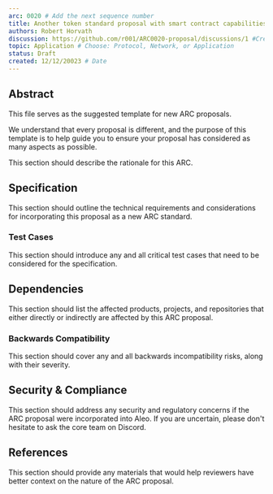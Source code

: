 ```yaml
---
arc: 0020 # Add the next sequence number
title: Another token standard proposal with smart contract capabilities
authors: Robert Horvath
discussion: https://github.com/r001/ARC0020-proposal/discussions/1 #Create a 'Github Discussion' titled 'ARC-XXXX: {TITLE}`
topic: Application # Choose: Protocol, Network, or Application
status: Draft
created: 12/12/20023 # Date
---
```


## Abstract

This file serves as the suggested template for new ARC proposals.

We understand that every proposal is different, and the purpose of this template is to help guide you
to ensure your proposal has considered as many aspects as possible.

This section should describe the rationale for this ARC.

<!-- What problem does this proposal address? -->

<!-- If someone only reads this far, what do you want them to know? -->


## Specification

This section should outline the technical requirements and considerations for incorporating this proposal as
a new ARC standard.

<!-- Define key terminology here. -->

<!-- Describe the architecture. -->

<!-- Include process diagrams. -->

### Test Cases

This section should introduce any and all critical test cases that need to be considered for the specification.

<!-- Provide any test vectors that should be included in unit and/or integration tests. -->

<!-- Are there edge cases to be aware of? -->

<!-- Include test code snippets, if possible. ->


## Reference Implementations

This section should contain links to reference implementations that the community can review to evaluate the
quality, complexity, and completeness of the new ARC standard.

<!-- Link to any relevant Github issues. -->

<!-- Link to any related Github branches and/or pull requests. -->


## Dependencies

This section should list the affected products, projects, and repositories that either directly or indirectly
are affected by this ARC proposal.

<!-- Will this affect the Aleo PM, Aleo Explorer, or Aleo Studio? -->

<!-- Will this affect Aleo, Leo, snarkOS, snarkVM, or any other repositories? -->

### Backwards Compatibility

This section should cover any and all backwards incompatibility risks, along with their severity.

<!-- List all backwards incompatibilities and their severity. -->

<!-- How will the backwards incompatibilities be resolved? -->


## Security & Compliance

This section should address any security and regulatory concerns if the ARC proposal were incorporated into Aleo.
If you are uncertain, please don't hesitate to ask the core team on Discord.

<!-- Outline any potential security concerns. -->

<!-- Does this proposal introduce regulatory risk? -->


## References

This section should provide any materials that would help reviewers have better context on the nature of the ARC proposal.

<!-- List any links that would be helpful for context. -->

